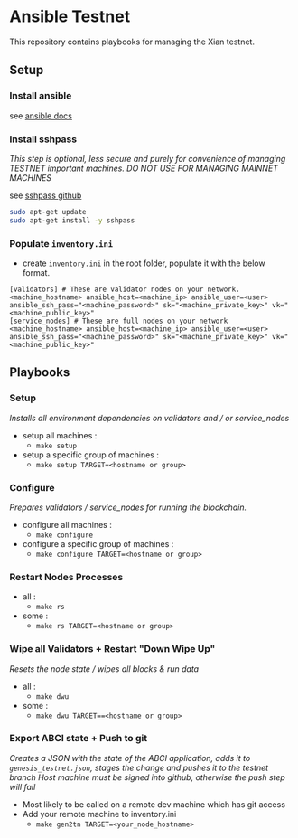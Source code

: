 # Ansible Testnet

This repository contains playbooks for managing the Xian testnet.

## Setup

### Install ansible

see [ansible docs](https://docs.ansible.com/ansible/latest/installation_guide/intro_installation.html)

### Install sshpass 
*This step is optional, less secure and purely for convenience of managing TESTNET important machines.*
*DO NOT USE FOR MANAGING MAINNET MACHINES*

see [sshpass github](https://gist.github.com/arunoda/7790979)

```bash
sudo apt-get update
sudo apt-get install -y sshpass
```

### Populate `inventory.ini`
- create `inventory.ini` in the root folder, populate it with the below format.
```
[validators] # These are validator nodes on your network.
<machine_hostname> ansible_host=<machine_ip> ansible_user=<user> ansible_ssh_pass="<machine_password>" sk="<machine_private_key>" vk="<machine_public_key>"
[service_nodes] # These are full nodes on your network
<machine_hostname> ansible_host=<machine_ip> ansible_user=<user> ansible_ssh_pass="<machine_password>" sk="<machine_private_key>" vk="<machine_public_key>"
```

## Playbooks

### Setup
*Installs all environment dependencies on validators and / or service_nodes*
- setup all machines :
  - `make setup`
- setup a specific group of machines :
  - `make setup TARGET=<hostname or group>`

### Configure
*Prepares validators / service_nodes for running the blockchain.*
- configure all machines :
  - `make configure`
- configure a specific group of machines :
  - `make configure TARGET=<hostname or group>`

### Restart Nodes Processes
- all :
  - `make rs`
- some :
  - `make rs TARGET=<hostname or group>`

### Wipe all Validators + Restart "Down Wipe Up"
*Resets the node state / wipes all blocks & run data*
- all :
  - `make dwu`
- some :
  - `make dwu TARGET==<hostname or group>`
  
### Export ABCI state + Push to git
*Creates a JSON with the state of the ABCI application, adds it to `genesis_testnet.json`, stages the change and pushes it to the testnet branch*
*Host machine must be signed into github, otherwise the push step will fail*
- Most likely to be called on a remote dev machine which has git access
- Add your remote machine to inventory.ini
  - `make gen2tn TARGET=<your_node_hostname>`

